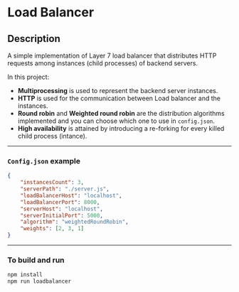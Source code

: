 # Load Balancer
## Description
A simple implementation of Layer 7 load balancer that distributes HTTP requests among instances (child processes) of backend servers.

In this project:
- **Multiprocessing** is used to represent the backend server instances.
- **HTTP** is used for the communication between Load balancer and the instances.
- **Round robin** and **Weighted round robin** are the distribution algorithms implemented and you can choose which one to use in `config.json`.
- **High availability** is attained by introducing a re-forking for every killed child process (intance).
---
### **`Config.json` example**
```json
{
    "instancesCount": 3,
    "serverPath": "./server.js",
    "loadBalancerHost": "localhost",
    "loadBalancerPort": 8000,
    "serverHost": "localhost",
    "serverInitialPort": 5000,
    "algorithm": "weightedRoundRobin",
    "weights": [2, 3, 1]
}
```
---
### To build and run
```bash
npm install
npm run loadbalancer
```